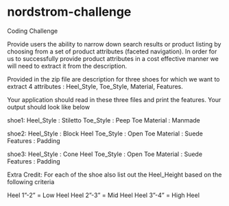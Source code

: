 # nordstrom-challenge


Coding Challenge

Provide users the ability to narrow down search results or product listing by choosing from a set of product attributes (faceted navigation). In order for us to successfully provide product attributes in a cost effective manner we will need to extract it from the description. 

Provided in the zip file are description for three shoes for which we want to extract 4 attributes : Heel_Style, Toe_Style, Material, Features.

Your application should read in these three files and print the features. Your output should look like below

shoe1: 
Heel_Style : Stiletto
Toe_Style : Peep Toe
Material : Manmade

shoe2:
Heel_Style : Block Heel
Toe_Style : Open Toe
Material : Suede 
Features : Padding

shoe3:
Heel_Style : Cone Heel
Toe_Style : Open Toe
Material : Suede
Features : Padding


Extra Credit: For each of the shoe also list out the Heel_Height based on the following criteria

Heel 1”-2” = Low Heel
Heel 2”-3” = Mid Heel
Heel 3”-4” = High Heel
